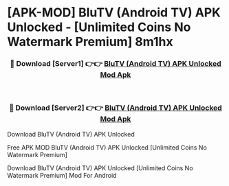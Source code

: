 # [APK-MOD] BluTV (Android TV) APK Unlocked - [Unlimited Coins No Watermark Premium] 8m1hx



<div align="center">
<h3>🔴 Download [Server1] 👉👉 <a href="https://momento.my/?title=BluTV_(Android_TV)_APK_Unlocked">BluTV (Android TV) APK Unlocked Mod Apk</a></h3><br>

<h3>🔴 Download [Server2] 👉👉 <a href="https://momento.my/?title=BluTV_(Android_TV)_APK_Unlocked">BluTV (Android TV) APK Unlocked Mod Apk</a></h3>
</div>



Download BluTV (Android TV) APK Unlocked 

Free APK MOD BluTV (Android TV) APK Unlocked [Unlimited Coins No Watermark Premium]

Download BluTV (Android TV) APK Unlocked [Unlimited Coins No Watermark Premium] Mod For Android
